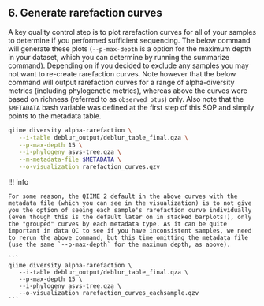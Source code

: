 ## 6. Generate rarefaction curves

A key quality control step is to plot rarefaction curves for all of your samples to determine if you performed sufficient sequencing. The below command will generate these plots (`--p-max-depth` is a option for the maximum depth in your dataset, which you can determine by running the summarize command). Depending on if you decided to exclude any samples you may not want to re-create rarefaction curves. Note however that the below command will output rarefaction curves for a range of alpha-diversity metrics (including phylogenetic metrics), whereas above the curves were based on richness (referred to as `observed_otus`) only. Also note that the `$METADATA` bash variable was defined at the first step of this SOP and simply points to the metadata table.

```bash
qiime diversity alpha-rarefaction \
   --i-table deblur_output/deblur_table_final.qza \
   --p-max-depth 15 \
   --i-phylogeny asvs-tree.qza \
   --m-metadata-file $METADATA \
   --o-visualization rarefaction_curves.qzv
```

!!! info

    For some reason, the QIIME 2 default in the above curves with the metadata file (which you can see in the visualization) is to not give you the option of seeing each sample's rarefaction curve individually (even though this is the default later on in stacked barplots!), only the "grouped" curves by each metadata type. As it can be quite important in data QC to see if you have inconsistent samples, we need to rerun the above command, but this time omitting the metadata file (use the same `--p-max-depth` for the maximum depth, as above).
    
    ```
    qiime diversity alpha-rarefaction \
       --i-table deblur_output/deblur_table_final.qza \
       --p-max-depth 15 \
       --i-phylogeny asvs-tree.qza \
       --o-visualization rarefaction_curves_eachsample.qzv
    ```
